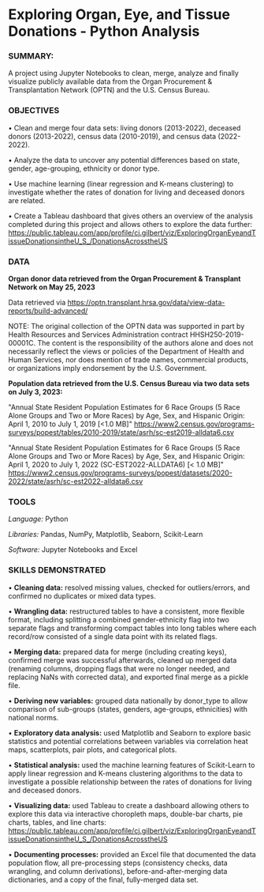 # Exploring Organ, Eye, and Tissue Donations - Python Analysis
### SUMMARY: 
A project using Jupyter Notebooks to clean, merge, analyze and finally visualize publicly available data from the Organ Procurement & Transplantation Network (OPTN) and the U.S. Census Bureau.  

### OBJECTIVES
• Clean and merge four data sets: living donors (2013-2022), deceased donors (2013-2022), census data (2010-2019), and census data (2022-2022). 

• Analyze the data to uncover any potential differences based on state, gender, age-grouping, ethnicity or donor type.

• Use machine learning (linear regression and K-means clustering) to investigate whether the rates of donation for living and deceased donors are related.

• Create a Tableau dashboard that gives others an overview of the analysis completed during this project and allows others to explore the data further: https://public.tableau.com/app/profile/cj.gilbert/viz/ExploringOrganEyeandTissueDonationsintheU_S_/DonationsAcrosstheUS

### DATA
**Organ donor data retrieved from the Organ Procurement & Transplant Network on May 25, 2023**

Data retrieved via  https://optn.transplant.hrsa.gov/data/view-data-reports/build-advanced/ 

NOTE: The original collection of the OPTN data was supported in part by Health Resources and Services Administration contract HHSH250-2019-00001C. The content is the responsibility of the authors alone and does not necessarily reflect the views or policies of the Department of Health and Human Services, nor does mention of trade names, commercial products, or organizations imply endorsement by the U.S. Government.

**Population data retrieved from the U.S. Census Bureau via two data sets on July 3, 2023:**

"Annual State Resident Population Estimates for 6 Race Groups (5 Race Alone Groups and Two or More Races) by Age, Sex, and Hispanic Origin: April 1, 2010 to July 1, 2019 [<1.0 MB]" https://www2.census.gov/programs-surveys/popest/tables/2010-2019/state/asrh/sc-est2019-alldata6.csv 

"Annual State Resident Population Estimates for 6 Race Groups (5 Race Alone Groups and Two or More Races) by Age, Sex, and Hispanic Origin: April 1, 2020 to July 1, 2022 (SC-EST2022-ALLDATA6) [< 1.0 MB]" https://www2.census.gov/programs-surveys/popest/datasets/2020-2022/state/asrh/sc-est2022-alldata6.csv 


### TOOLS
*Language:* Python

*Libraries:* Pandas, NumPy, Matplotlib, Seaborn, Scikit-Learn

*Software:* Jupyter Notebooks and Excel


### SKILLS DEMONSTRATED

• **Cleaning data:**  resolved missing values, checked for outliers/errors, and confirmed no duplicates or mixed data types.

• **Wrangling data:**  restructured tables to have a consistent, more flexible format, including splitting a combined gender-ethnicity flag into two separate flags and transforming compact tables into long tables where each record/row consisted of a single data point with its related flags.

• **Merging data:**  prepared data for merge (including creating keys), confirmed merge was successful afterwards, cleaned up merged data (renaming columns, dropping flags that were no longer needed, and replacing NaNs with corrected data), and exported final merge as a pickle file.

• **Deriving new variables:** grouped data nationally by donor_type to allow comparison of sub-groups (states, genders, age-groups, ethnicities) with national norms. 

• **Exploratory data analysis:** used Matplotlib and Seaborn to explore basic statistics and potential correlations between variables via correlation heat maps, scatterplots, pair plots, and categorical plots.

• **Statistical analysis:** used the machine learning features of Scikit-Learn to apply linear regression and K-means clustering algorithms to the data to investigate a possible relationship between the rates of donations for living and deceased donors.

• **Visualizing data:** used Tableau to create a dashboard allowing others to explore this data via interactive choropleth maps, double-bar charts, pie charts, tables, and line charts: https://public.tableau.com/app/profile/cj.gilbert/viz/ExploringOrganEyeandTissueDonationsintheU_S_/DonationsAcrosstheUS

• **Documenting processes:** provided an Excel file that documented the data population flow, all pre-processing steps (consistency checks, data wrangling, and column derivations), before-and-after-merging data dictionaries, and a copy of the final, fully-merged data set. 
